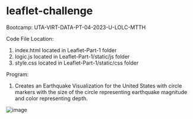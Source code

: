 # leaflet-challenge

Bootcamp: UTA-VIRT-DATA-PT-04-2023-U-LOLC-MTTH

Code File Location: 
  1. index.html located in Leaflet-Part-1 folder
  2. logic.js located in Leaflet-Part-1/static/js folder
  3. style.css located in Leaflet-Part-1/static/css folder
  
Program:
  1. Creates an Earthquake Visualization for the United States with circle markers with the size of the circle representing earthquake magnitude and color representing depth.

![image](https://github.com/CharlesQuinn1/leaflet-challenge/assets/128498023/71fd0ec6-8311-48a7-8ed4-bfc2c9c292a2)

